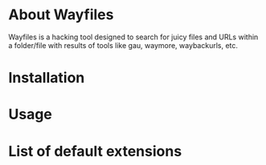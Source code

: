 # About Wayfiles
Wayfiles is a hacking tool designed to search for juicy files and URLs within a folder/file with results of tools like gau, waymore, waybackurls, etc.


# Installation


# Usage


# List of default extensions

 